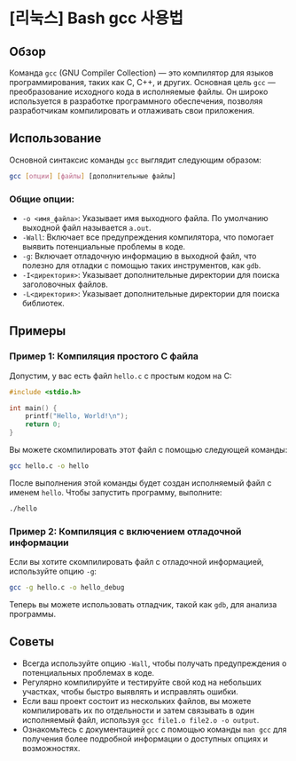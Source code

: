# [리눅스] Bash gcc 사용법

## Обзор
Команда `gcc` (GNU Compiler Collection) — это компилятор для языков программирования, таких как C, C++, и других. Основная цель `gcc` — преобразование исходного кода в исполняемые файлы. Он широко используется в разработке программного обеспечения, позволяя разработчикам компилировать и отлаживать свои приложения.

## Использование
Основной синтаксис команды `gcc` выглядит следующим образом:

```bash
gcc [опции] [файлы] [дополнительные файлы]
```

### Общие опции:
- `-o <имя_файла>`: Указывает имя выходного файла. По умолчанию выходной файл называется `a.out`.
- `-Wall`: Включает все предупреждения компилятора, что помогает выявить потенциальные проблемы в коде.
- `-g`: Включает отладочную информацию в выходной файл, что полезно для отладки с помощью таких инструментов, как `gdb`.
- `-I<директория>`: Указывает дополнительные директории для поиска заголовочных файлов.
- `-L<директория>`: Указывает дополнительные директории для поиска библиотек.

## Примеры
### Пример 1: Компиляция простого C файла
Допустим, у вас есть файл `hello.c` с простым кодом на C:

```c
#include <stdio.h>

int main() {
    printf("Hello, World!\n");
    return 0;
}
```

Вы можете скомпилировать этот файл с помощью следующей команды:

```bash
gcc hello.c -o hello
```

После выполнения этой команды будет создан исполняемый файл с именем `hello`. Чтобы запустить программу, выполните:

```bash
./hello
```

### Пример 2: Компиляция с включением отладочной информации
Если вы хотите скомпилировать файл с отладочной информацией, используйте опцию `-g`:

```bash
gcc -g hello.c -o hello_debug
```

Теперь вы можете использовать отладчик, такой как `gdb`, для анализа программы.

## Советы
- Всегда используйте опцию `-Wall`, чтобы получать предупреждения о потенциальных проблемах в коде.
- Регулярно компилируйте и тестируйте свой код на небольших участках, чтобы быстро выявлять и исправлять ошибки.
- Если ваш проект состоит из нескольких файлов, вы можете компилировать их по отдельности и затем связывать в один исполняемый файл, используя `gcc file1.o file2.o -o output`.
- Ознакомьтесь с документацией `gcc` с помощью команды `man gcc` для получения более подробной информации о доступных опциях и возможностях.